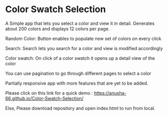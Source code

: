 # Color Swatch Selection

A Simple app that lets you select a color and view it in detail.
Generates about 200 colors and displays 12 colors per page.

Random Color: Button enables to populate new set of colors on every click

Search: Search lets you search for a color and view is modified accordingly

Color swatch: On click of a color swatch it opens up a detail view of the color

You can use pagination to go through different pages to select a color

Partially responsive app with more features that are yet to be added.

Please click on this link for a quick demo : https://anusha-66.github.io/Color-Swatch-Selection/

Else, Please download repository and open index.html to run from local.
